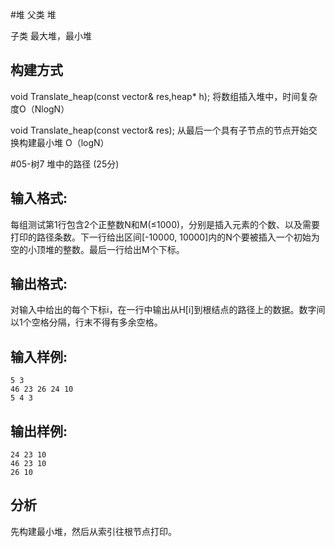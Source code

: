 #堆
父类  堆

子类  最大堆，最小堆

## 构建方式
void Translate_heap(const vector<ElementType>& res,heap<ElementType>* h);
将数组插入堆中，时间复杂度O（NlogN）

void Translate_heap(const vector<ElementType>& res);
从最后一个具有子节点的节点开始交换构建最小堆 O（logN）



#05-树7 堆中的路径 (25分)
## 输入格式:
每组测试第1行包含2个正整数N和M(≤1000)，分别是插入元素的个数、以及需要打印的路径条数。下一行给出区间[-10000, 10000]内的N个要被插入一个初始为空的小顶堆的整数。最后一行给出M个下标。

## 输出格式:
对输入中给出的每个下标i，在一行中输出从H[i]到根结点的路径上的数据。数字间以1个空格分隔，行末不得有多余空格。

## 输入样例:
    5 3
    46 23 26 24 10
    5 4 3

## 输出样例:
    24 23 10
    46 23 10
    26 10
    
## 分析
先构建最小堆，然后从索引往根节点打印。

